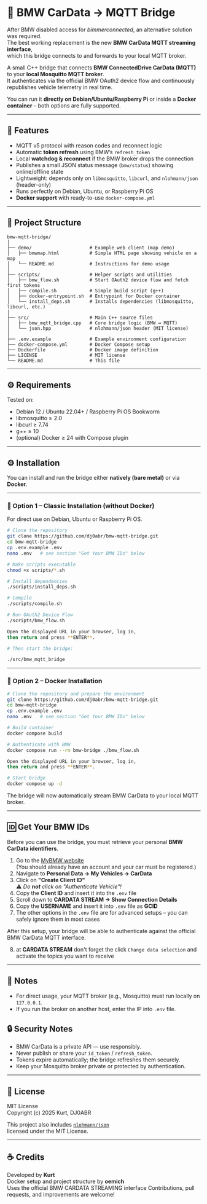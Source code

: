 # 🚗 BMW CarData → MQTT Bridge

After BMW disabled access for *bimmerconnected*, an alternative solution was required.  
The best working replacement is the new **BMW CarData MQTT streaming interface**,  
which this bridge connects to and forwards to your local MQTT broker.

A small C++ bridge that connects **BMW ConnectedDrive CarData (MQTT)** to your **local Mosquitto MQTT broker**.  
It authenticates via the official BMW OAuth2 device flow and continuously republishes vehicle telemetry in real time.

You can run it **directly on Debian/Ubuntu/Raspberry Pi** or inside a **Docker container** – both options are fully supported.

---

## 🧩 Features

- MQTT v5 protocol with reason codes and reconnect logic  
- Automatic **token refresh** using BMW’s `refresh_token`  
- Local **watchdog & reconnect** if the BMW broker drops the connection  
- Publishes a small JSON status message (`bmw/status`) showing online/offline state  
- Lightweight: depends only on `libmosquitto`, `libcurl`, and `nlohmann/json` (header-only)  
- Runs perfectly on Debian, Ubuntu, or Raspberry Pi OS  
- **Docker support** with ready-to-use `docker-compose.yml`  

---

## 🧱 Project Structure

```
bmw-mqtt-bridge/
│
├── demo/                     # Example web client (map demo)
│   ├── bmwmap.html           # Simple HTML page showing vehicle on a map
│   └── README.md             # Instructions for demo usage
│
├── scripts/                  # Helper scripts and utilities
│   ├── bmw_flow.sh           # Start OAuth2 device flow and fetch first tokens
│   ├── compile.sh            # Simple build script (g++)
│   ├── docker-entrypoint.sh  # Entrypoint for Docker container
│   └── install_deps.sh       # Installs dependencies (libmosquitto, libcurl, etc.)
│
├── src/                      # Main C++ source files
│   ├── bmw_mqtt_bridge.cpp   # Core bridge logic (BMW ↔ MQTT)
│   └── json.hpp              # nlohmann/json header (MIT license)
│
├── .env.example              # Example environment configuration
├── docker-compose.yml        # Docker Compose setup
├── Dockerfile                # Docker image definition
├── LICENSE                   # MIT license
└── README.md                 # This file
```

---

## ⚙️ Requirements

Tested on:
- Debian 12 / Ubuntu 22.04+ / Raspberry Pi OS Bookworm
- libmosquitto ≥ 2.0
- libcurl ≥ 7.74
- g++ ≥ 10
- (optional) Docker ≥ 24 with Compose plugin

---

## ⚙️ Installation

You can install and run the bridge either **natively (bare metal)** or via **Docker**.

---

### 🧩 Option 1 – Classic Installation (without Docker)

For direct use on Debian, Ubuntu or Raspberry Pi OS.

```bash
# Clone the repository
git clone https://github.com/dj0abr/bmw-mqtt-bridge.git
cd bmw-mqtt-bridge
cp .env.example .env
nano .env   # see section "Get Your BMW IDs" below

# Make scripts executable
chmod +x scripts/*.sh

# Install dependencies
./scripts/install_deps.sh

# Compile
./scripts/compile.sh

# Run OAuth2 Device Flow
./scripts/bmw_flow.sh

Open the displayed URL in your browser, log in,  
then return and press **ENTER**.

# Then start the bridge:

./src/bmw_mqtt_bridge
```

---

### 🐳 Option 2 – Docker Installation

```bash
# Clone the repository and prepare the environment
git clone https://github.com/dj0abr/bmw-mqtt-bridge.git
cd bmw-mqtt-bridge
cp .env.example .env
nano .env   # see section "Get Your BMW IDs" below

# Build container
docker compose build

# Authenticate with BMW
docker compose run --rm bmw-bridge ./bmw_flow.sh

Open the displayed URL in your browser, log in,  
then return and press **ENTER**.

# Start bridge
docker compose up -d
```

The bridge will now automatically stream BMW CarData to your local MQTT broker.

---

## 🆔 Get Your BMW IDs

Before you can use the bridge, you must retrieve your personal **BMW CarData identifiers**.

1. Go to the [MyBMW website](https://www.bmw-connecteddrive.com/)  
   (You should already have an account and your car must be registered.)
2. Navigate to **Personal Data → My Vehicles → CarData**  
3. Click on **"Create Client ID"**  
   ⚠️ *Do **not** click on "Authenticate Vehicle"!*
4. Copy the **Client ID** and insert it into the `.env` file
5. Scroll down to **CARDATA STREAM → Show Connection Details**
6. Copy the **USERNAME** and insert it into `.env` file as **GCID**
7. The other options in the `.env` file are for advanced setups – you can safely ignore them in most cases

After this setup, your bridge will be able to authenticate against the official BMW CarData MQTT interface.

8. at **CARDATA STREAM** don't forget the click `Change data selection` and activate the topics you want to receive

---

## 📝 Notes

- For direct usage, your MQTT broker (e.g., Mosquitto) must run locally on `127.0.0.1`.
- If you run the broker on another host, enter the IP into `.env` file.

## 🔒 Security Notes

- BMW CarData is a private API — use responsibly.  
- Never publish or share your `id_token` / `refresh_token`.  
- Tokens expire automatically; the bridge refreshes them securely.  
- Keep your Mosquitto broker private or protected by authentication.  

---

## 🧾 License

MIT License  
Copyright (c) 2025 Kurt, DJ0ABR

This project also includes [`nlohmann/json`](https://github.com/nlohmann/json)  
licensed under the MIT License.

---

## ☕ Credits

Developed by **Kurt**  
Docker setup and project structure by **oemich**  
Uses the official BMW CARDATA STREAMING interface 
Contributions, pull requests, and improvements are welcome!
